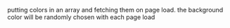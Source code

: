 putting colors in an array and fetching them on page load.  the background color will be randomly chosen with each page load